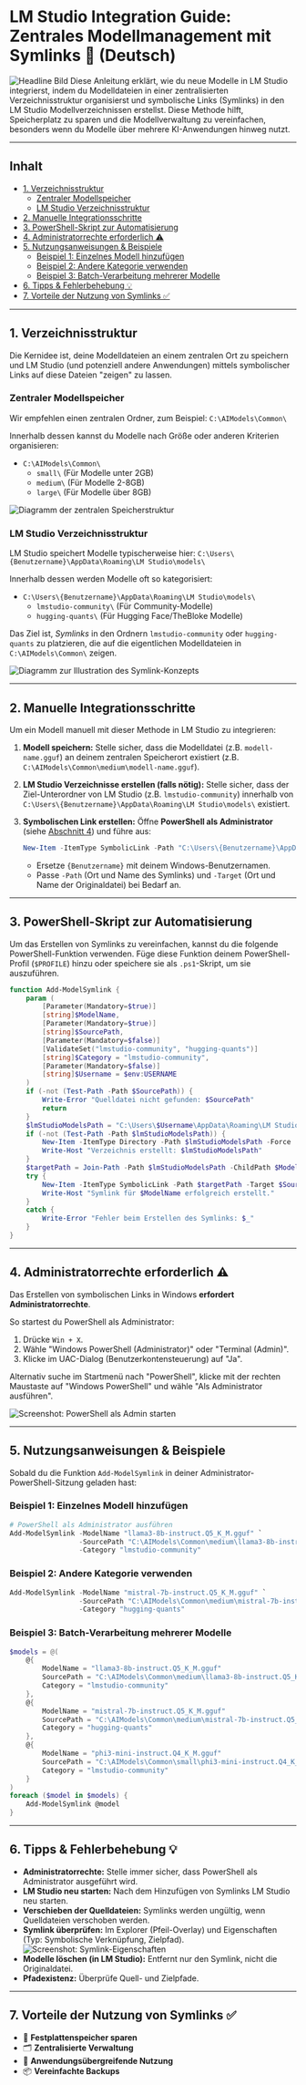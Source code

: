 # LM Studio Integration Guide: Zentrales Modellmanagement mit Symlinks 🚀 (Deutsch)

![Headline Bild](./images/headline.png)
Diese Anleitung erklärt, wie du neue Modelle in LM Studio integrierst, indem du Modelldateien in einer zentralisierten Verzeichnisstruktur organisierst und symbolische Links (Symlinks) in den LM Studio Modellverzeichnissen erstellst. Diese Methode hilft, Speicherplatz zu sparen und die Modellverwaltung zu vereinfachen, besonders wenn du Modelle über mehrere KI-Anwendungen hinweg nutzt.

---

## Inhalt

- [1. Verzeichnisstruktur](#1-verzeichnisstruktur)
  - [Zentraler Modellspeicher](#zentraler-modellspeicher)
  - [LM Studio Verzeichnisstruktur](#lm-studio-verzeichnisstruktur)
- [2. Manuelle Integrationsschritte](#2-manuelle-integrationsschritte)
- [3. PowerShell-Skript zur Automatisierung](#3-powershell-skript-zur-automatisierung)
- [4. Administratorrechte erforderlich ⚠️](#4-administratorrechte-erforderlich-%EF%B8%8F)
- [5. Nutzungsanweisungen & Beispiele](#5-nutzungsanweisungen--beispiele)
  - [Beispiel 1: Einzelnes Modell hinzufügen](#beispiel-1-einzelnes-modell-hinzufügen)
  - [Beispiel 2: Andere Kategorie verwenden](#beispiel-2-andere-kategorie-verwenden)
  - [Beispiel 3: Batch-Verarbeitung mehrerer Modelle](#beispiel-3-batch-verarbeitung-mehrerer-modelle)
- [6. Tipps & Fehlerbehebung 💡](#6-tipps--fehlerbehebung-%EF%B8%8F)
- [7. Vorteile der Nutzung von Symlinks ✅](#7-vorteile-der-nutzung-von-symlinks-%E2%9C%85)

---

## 1. Verzeichnisstruktur

Die Kernidee ist, deine Modelldateien an einem zentralen Ort zu speichern und LM Studio (und potenziell andere Anwendungen) mittels symbolischer Links auf diese Dateien "zeigen" zu lassen.

### Zentraler Modellspeicher

Wir empfehlen einen zentralen Ordner, zum Beispiel:
`C:\AIModels\Common\`

Innerhalb dessen kannst du Modelle nach Größe oder anderen Kriterien organisieren:
*   `C:\AIModels\Common\`
    *   `small\` (Für Modelle unter 2GB)
    *   `medium\` (Für Modelle 2-8GB)
    *   `large\` (Für Modelle über 8GB)

![Diagramm der zentralen Speicherstruktur](./images/central_storage_diagram.png)

### LM Studio Verzeichnisstruktur

LM Studio speichert Modelle typischerweise hier:
`C:\Users\{Benutzername}\AppData\Roaming\LM Studio\models\`

Innerhalb dessen werden Modelle oft so kategorisiert:
*   `C:\Users\{Benutzername}\AppData\Roaming\LM Studio\models\`
    *   `lmstudio-community\` (Für Community-Modelle)
    *   `hugging-quants\` (Für Hugging Face/TheBloke Modelle)

Das Ziel ist, *Symlinks* in den Ordnern `lmstudio-community` oder `hugging-quants` zu platzieren, die auf die eigentlichen Modelldateien in `C:\AIModels\Common\` zeigen.

![Diagramm zur Illustration des Symlink-Konzepts](./images/symlink_concept.png)

---

## 2. Manuelle Integrationsschritte

Um ein Modell manuell mit dieser Methode in LM Studio zu integrieren:

1.  **Modell speichern:** Stelle sicher, dass die Modelldatei (z.B. `modell-name.gguf`) an deinem zentralen Speicherort existiert (z.B. `C:\AIModels\Common\medium\modell-name.gguf`).
2.  **LM Studio Verzeichnisse erstellen (falls nötig):** Stelle sicher, dass der Ziel-Unterordner von LM Studio (z.B. `lmstudio-community`) innerhalb von `C:\Users\{Benutzername}\AppData\Roaming\LM Studio\models\` existiert.
3.  **Symbolischen Link erstellen:**
    Öffne **PowerShell als Administrator** (siehe [Abschnitt 4](#4-administratorrechte-erforderlich-%EF%B8%8F)) und führe aus:

    ```powershell
    New-Item -ItemType SymbolicLink -Path "C:\Users\{Benutzername}\AppData\Roaming\LM Studio\models\lmstudio-community\modell-name.gguf" -Target "C:\AIModels\Common\medium\modell-name.gguf"
    ```
    *   Ersetze `{Benutzername}` mit deinem Windows-Benutzernamen.
    *   Passe `-Path` (Ort und Name des Symlinks) und `-Target` (Ort und Name der Originaldatei) bei Bedarf an.

---

## 3. PowerShell-Skript zur Automatisierung

Um das Erstellen von Symlinks zu vereinfachen, kannst du die folgende PowerShell-Funktion verwenden. Füge diese Funktion deinem PowerShell-Profil (`$PROFILE`) hinzu oder speichere sie als `.ps1`-Skript, um sie auszuführen.

```powershell
function Add-ModelSymlink {
    param (
        [Parameter(Mandatory=$true)]
        [string]$ModelName,
        [Parameter(Mandatory=$true)]
        [string]$SourcePath,
        [Parameter(Mandatory=$false)]
        [ValidateSet("lmstudio-community", "hugging-quants")]
        [string]$Category = "lmstudio-community",
        [Parameter(Mandatory=$false)]
        [string]$Username = $env:USERNAME
    )
    if (-not (Test-Path -Path $SourcePath)) {
        Write-Error "Quelldatei nicht gefunden: $SourcePath"
        return
    }
    $lmStudioModelsPath = "C:\Users\$Username\AppData\Roaming\LM Studio\models\$Category"
    if (-not (Test-Path -Path $lmStudioModelsPath)) {
        New-Item -ItemType Directory -Path $lmStudioModelsPath -Force
        Write-Host "Verzeichnis erstellt: $lmStudioModelsPath"
    }
    $targetPath = Join-Path -Path $lmStudioModelsPath -ChildPath $ModelName
    try {
        New-Item -ItemType SymbolicLink -Path $targetPath -Target $SourcePath -Force
        Write-Host "Symlink für $ModelName erfolgreich erstellt."
    }
    catch {
        Write-Error "Fehler beim Erstellen des Symlinks: $_"
    }
}
```

---

## 4. Administratorrechte erforderlich ⚠️

Das Erstellen von symbolischen Links in Windows **erfordert Administratorrechte**.

So startest du PowerShell als Administrator:
1.  Drücke `Win + X`.
2.  Wähle "Windows PowerShell (Administrator)" oder "Terminal (Admin)".
3.  Klicke im UAC-Dialog (Benutzerkontensteuerung) auf "Ja".

Alternativ suche im Startmenü nach "PowerShell", klicke mit der rechten Maustaste auf "Windows PowerShell" und wähle "Als Administrator ausführen".

![Screenshot: PowerShell als Admin starten](./images/powershell_admin.png)

---

## 5. Nutzungsanweisungen & Beispiele

Sobald du die Funktion `Add-ModelSymlink` in deiner Administrator-PowerShell-Sitzung geladen hast:

### Beispiel 1: Einzelnes Modell hinzufügen
```powershell
# PowerShell als Administrator ausführen
Add-ModelSymlink -ModelName "llama3-8b-instruct.Q5_K_M.gguf" `
                 -SourcePath "C:\AIModels\Common\medium\llama3-8b-instruct.Q5_K_M.gguf" `
                 -Category "lmstudio-community"
```

### Beispiel 2: Andere Kategorie verwenden
```powershell
Add-ModelSymlink -ModelName "mistral-7b-instruct.Q5_K_M.gguf" `
                 -SourcePath "C:\AIModels\Common\medium\mistral-7b-instruct.Q5_K_M.gguf" `
                 -Category "hugging-quants"
```

### Beispiel 3: Batch-Verarbeitung mehrerer Modelle
```powershell
$models = @(
    @{
        ModelName = "llama3-8b-instruct.Q5_K_M.gguf"
        SourcePath = "C:\AIModels\Common\medium\llama3-8b-instruct.Q5_K_M.gguf"
        Category = "lmstudio-community"
    },
    @{
        ModelName = "mistral-7b-instruct.Q5_K_M.gguf"
        SourcePath = "C:\AIModels\Common\medium\mistral-7b-instruct.Q5_K_M.gguf"
        Category = "hugging-quants"
    },
    @{
        ModelName = "phi3-mini-instruct.Q4_K_M.gguf"
        SourcePath = "C:\AIModels\Common\small\phi3-mini-instruct.Q4_K_M.gguf"
        Category = "lmstudio-community"
    }
)
foreach ($model in $models) {
    Add-ModelSymlink @model
}
```

---

## 6. Tipps & Fehlerbehebung 💡

*   **Administratorrechte:** Stelle immer sicher, dass PowerShell als Administrator ausgeführt wird.
*   **LM Studio neu starten:** Nach dem Hinzufügen von Symlinks LM Studio neu starten.
*   **Verschieben der Quelldateien:** Symlinks werden ungültig, wenn Quelldateien verschoben werden.
*   **Symlink überprüfen:** Im Explorer (Pfeil-Overlay) und Eigenschaften (Typ: Symbolische Verknüpfung, Zielpfad).
![Screenshot: Symlink-Eigenschaften](./images/symlink_properties.png)
*   **Modelle löschen (in LM Studio):** Entfernt nur den Symlink, nicht die Originaldatei.
*   **Pfadexistenz:** Überprüfe Quell- und Zielpfade.

---

## 7. Vorteile der Nutzung von Symlinks ✅

*   💾 **Festplattenspeicher sparen**
*   🗂️ **Zentralisierte Verwaltung**
*   🔄 **Anwendungsübergreifende Nutzung**
*   📦 **Vereinfachte Backups**